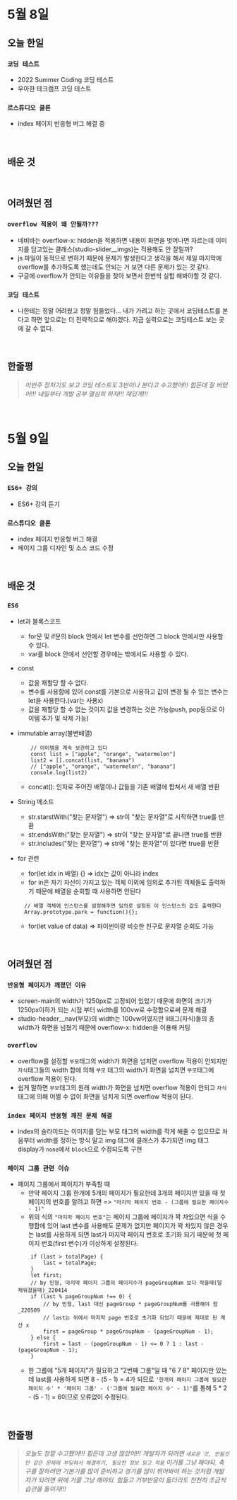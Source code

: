 # 5월 8일

## 오늘 한일

### `코딩 테스트`

- 2022 Summer Coding 코딩 테스트
- 우아한 테크캠프 코딩 테스트

### `르스튜디오 클론`

- index 페이지 반응형 버그 해결 중

<br>

## 배운 것

<br>

## 어려웠던 점

### `overflow 적용이 왜 안될까???`

- 네비바는 overflow-x: hidden을 적용하면 내용이 화면을 벗어나면 자르는데 이미지를 담고있는 클래스(studio-slider\_\_imgs)는 적용해도 안 잘릴까?
- js 파일이 동적으로 변하기 때문에 문제가 발생한다고 생각을 해서 제일 마지막에 overflow를 추가하도록 했는데도 안되는 거 보면 다른 문제가 있는 것 같다.
- 구글에 overflow가 안되는 이유들을 찾아 보면서 한번씩 실험 해봐야할 것 같다.

### `코딩 테스트`

- 나한테는 정말 어려웠고 정말 힘들었다... 내가 가려고 하는 곳에서 코딩테스트를 본다고 하면 앞으로는 더 전략적으로 해야겠다. 지금 실력으로는 코딩테스트 보는 곳에 갈 수 없다.

<br>

## 한줄평

> _이번주 정처기도 보고 코딩 테스트도 3번이나 본다고 수고했어!!! 힘든데 잘 버텼어!!! 내일부터 개발 공부 열심히 하자!!! 재밌게!!!_

<br>

# 5월 9일

## 오늘 한일

### `ES6+ 강의`

- ES6+ 강의 듣기

### `르스튜디오 클론`

- index 페이지 반응형 버그 해결
- 페이지 그룹 디자인 및 소스 코드 수정

<br>

## 배운 것

### `ES6`

- let과 블록스코프
  - for문 및 if문의 block 안에서 let 변수를 선언하면 그 block 안에서만 사용할 수 있다.
  - var를 block 안에서 선언할 경우에는 밖에서도 사용할 수 있다.
- const
  - 값을 재할당 할 수 없다.
  - 변수를 사용함에 있어 const를 기본으로 사용하고 값이 변경 될 수 있는 변수는 let을 사용한다.(var는 사용x)
  - 값을 재할당 할 수 없는 것이지 값을 변경하는 것은 가능(push, pop등으로 아이템 추가 및 삭제 가능)
- immutable array(불변배열)

  ```
      // 아이템을 계속 보관하고 있다
      const list = ["apple", "orange", "watermelon"]
      list2 = [].concat(list, "banana")
      // ["apple", "orange", "watermelon", "banana"]
      console.log(list2)
  ```

  - concat(): 인자로 주어진 배열이나 값들을 기존 배열에 합쳐서 새 배열 반환

- String 메소드
  - str.starstWith("찾는 문자열") => str이 "찾는 문자열"로 시작하면 true를 반환
  - str.endsWith("찾는 문자열") => str이 "찾는 문자열"로 끝나면 true를 반환
  - str.includes("찾는 문자열") => str에 "찾는 문자열"이 있다면 true를 반환
- for 관련
  - for(let idx in 배열) {} => idx는 값이 아니라 index
  - for in은 자기 자신이 가지고 있는 객체 이외에 임의로 추가된 객체들도 출력하기 때문에 배열을 순회할 때 사용하면 안된다
  ```
    // 배열 객체에 인스턴스를 설정해주면 임의로 설정된 이 인스턴스의 값도 출력한다
    Array.prototype.park = function(){};
  ```
  - for(let value of data) => 파이썬이랑 비슷한 친구로 문자열 순회도 가능

<br>

## 어려웠던 점

### `반응형 페이지가 깨졌던 이유`

- screen-main의 width가 1250px로 고정되어 있었기 때문에 화면의 크기가 1250px이하가 되는 시점 부터 width를 100vw로 수정함으로써 문제 해결
- studio-header\_\_nav(부모)의 width는 100vw이였지만 li태그(자식)들의 총 width가 화면을 넘쳤기 때문에 overflow-x: hidden을 이용해 커팅

### `overflow`

- overflow를 설정할 `부모`태그의 width가 화면을 넘치면 overflow 적용이 안되지만 `자식`태그들의 width 합에 의해 `부모` 태그의 width가 화면을 넘치면 `부모`태그에 overflow 적용이 된다.
- 쉽게 말하면 `부모`태그의 원래 width가 화면을 넘치면 overflow 적용이 안되고 `자식`태그에 의해 어쩔 수 없이 화면을 넘치게 되면 overflow 적용이 된다.

### `index 페이지 반응형 깨진 문제 해결`

- index의 슬라이드는 이미지를 담는 부모 태그의 width를 작게 해줄 수 없으므로 처음부터 width를 정하는 방식 말고 img 태그에 클래스가 추가되면 img 태그 display가 `none`에서 `block`으로 수정되도록 구현

### `페이지 그룹 관련 이슈`

- 페이지 그룹에서 페이지가 부족할 때
  - 만약 페이지 그룹 한개에 5개의 페이지가 필요한데 3개의 페이지만 있을 때 첫페이지의 번호를 알려고 하면 => `"마지막 페이지 번호 - (그룹에 필요한 페이지수 - 1)"`
  - 위의 식의 `"마지막 페이지 번호"`는 페이지 그룹에 페이지가 꽉 차있으면 식을 수행함에 있어 last 변수를 사용해도 문제가 없지만 페이지가 꽉 차있지 않은 경우는 last를 사용하게 되면 last가 마지막 페이지 번호로 초기화 되기 때문에 첫 페이지 번호(first 변수)가 이상하게 설정된다.
  ```
      if (last > totalPage) {
          last = totalPage;
      }
      let first;
      // by 민형, 마지막 페이지 그룹의 페이지수가 pageGroupNum 보다 작을때(덜 채워졌을때)_220414
      if (last % pageGroupNum !== 0) {
          // by 민형, last 대신 pageGroup * pageGroupNum를 사용해야 함_220509
          // last는 위에서 마지막 page 번호로 초기화 되었기 때문에 제대로 된 계산 x
          first = pageGroup * pageGroupNum - (pageGroupNum - 1);
      } else {
          first = last - (pageGroupNum - 1) <= 0 ? 1 : last - (pageGroupNum - 1);
      }
  ```
  - 한 그룹에 "5개 페이지"가 필요하고 "2번째 그룹"일 때 "6 7 8" 페이지만 있는데 last를 사용하게 되면 8 - (5 - 1) = 4가 되므로
    `'한개의 페이지 그룹에 필요한 페이지 수' * '페이지 그룹' - ('그룹에 필요한 페이지 수' - 1)"`를 통해 5 \* 2 - (5 - 1) = 6이므로 오류없이 수정된다.

<br>

## 한줄평

> _오늘도 정말 수고했어!!! 힘든데 고생 많았어!!!
> 개발자가 되려면 `새로운 것, 안될것만 같은 문제에 부딪혀서 해결하기, 필요한 정보 읽고 적용` 이거를 그냥 해야되. 축구를 잘하려면 기본기를 많이 준비하고 경기를 많이 뛰어봐야 하는 것처럼 개발자가 되려면 위에 거를 그냥 해야되. 힘들고 거부반응이 들더라도 천천히 조금씩 습관을 들이자!!!_
